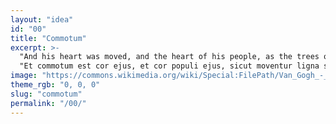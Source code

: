 ```yaml
---
layout: "idea"
id: "00"
title: "Commotum"
excerpt: >-
  "And his heart was moved, and the heart of his people, as the trees of the wood are moved with the wind."
  "Et commotum est cor ejus, et cor populi ejus, sicut moventur ligna silvarum a facie venti."
image: "https://commons.wikimedia.org/wiki/Special:FilePath/Van_Gogh_-_Starry_Night_-_Google_Art_Project.jpg"
theme_rgb: "0, 0, 0"
slug: "commotum"
permalink: "/00/"
---
```

<!-- TODO: Paste the full body content for this idea here. -->
